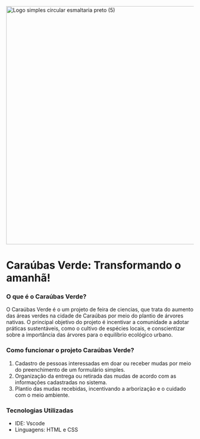 <img width="1280" height="640" alt="Logo simples circular esmaltaria preto (5)" src="https://github.com/user-attachments/assets/5843b527-c28e-4501-b66f-e9104367ff8a" />


# Caraúbas Verde: Transformando o amanhã!

### O que é o Caraúbas Verde?
O Caraúbas Verde é o um projeto de feira de ciencias, que trata do aumento das áreas verdes na cidade de Caraúbas por meio do plantio de árvores nativas. O principal objetivo do projeto é incentivar a comunidade a adotar práticas sustentáveis, como o cultivo de espécies locais, e conscientizar sobre a importância das árvores para o equilíbrio ecológico urbano.

### Como funcionar o projeto Caraúbas Verde?
1. Cadastro de pessoas interessadas em doar ou receber mudas por meio do preenchimento de um formulário simples.
2. Organização da entrega ou retirada das mudas de acordo com as informações cadastradas no sistema.
3. Plantio das mudas recebidas, incentivando a arborização e o cuidado com o meio ambiente.

### Tecnologias Utilizadas
- IDE: Vscode
- Linguagens: HTML e CSS
